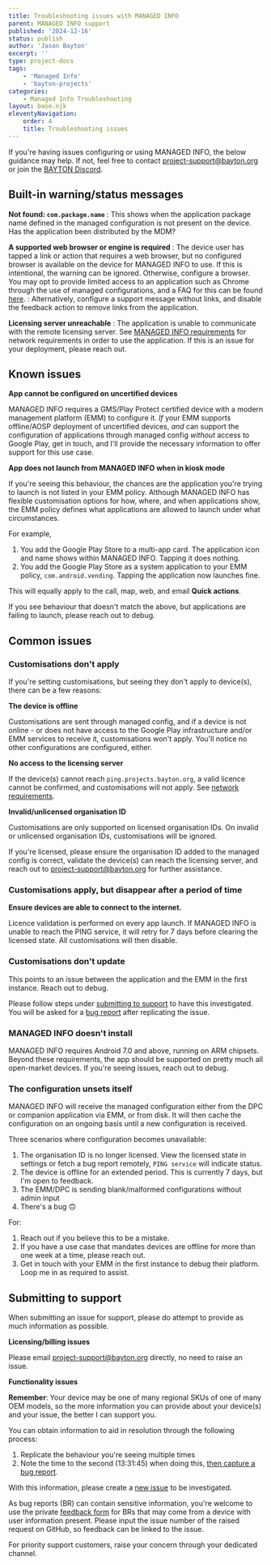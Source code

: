 ```yaml
---
title: Troubleshooting issues with MANAGED INFO
parent: MANAGED INFO support
published: '2024-12-16'
status: publish
author: 'Jason Bayton'
excerpt: ''
type: project-docs
tags: 
    - 'Managed Info'
    - 'bayton-projects'
categories: 
    - Managed Info Troubleshooting
layout: base.njk
eleventyNavigation: 
    order: 4
    title: Troubleshooting issues
---
```

If you're having issues configuring or using MANAGED INFO, the below guidance may help. If not, feel free to contact [project-support@bayton.org](mailto:project-support@bayton.org) or join the [BAYTON Discord](https://discord.gg/YUY7jAjayr).

## Built-in warning/status messages

**Not found: `com.package.name`**
: This shows when the application package name defined in the managed configuration is not present on the device. Has the application been distributed by the MDM?

**A supported web browser or engine is required**
: The device user has tapped a link or action that requires a web browser, but no configured browser is available on the device for MANAGED INFO to use. If this is intentional, the warning can be ignored. Otherwise, configure a browser. You may opt to provide limited access to an application such as Chrome through the use of managed configurations, and a FAQ for this can be found [here](/android/android-enterprise-faq/configure-chrome-bookmarks/).
: Alternatively, configure a support message without links, and disable the feedback action to remove links from the application.

**Licensing server unreachable**
: The application is unable to communicate with the remote licensing server. See [MANAGED INFO requirements](/projects/managed-info/support/managed-info-requirements/) for network requirements in order to use the application. If this is an issue for your deployment, please reach out.

## Known issues

**App cannot be configured on uncertified devices**

MANAGED INFO requires a GMS/Play Protect certified device with a modern management platform (EMM) to configure it. _If_ your EMM supports offline/AOSP deployment of uncertified devices, _and_ can support the configuration of applications through managed config _without_ access to Google Play, get in touch, and I'll provide the necessary information to offer support for this use case.

**App does not launch from MANAGED INFO when in kiosk mode**

If you're seeing this behaviour, the chances are the application you're trying to launch is not listed in your EMM policy. Although MANAGED INFO has flexible customisation options for how, where, and when applications show, the EMM policy defines what applications are allowed to launch under what circumstances. 

For example, 

1. You add the Google Play Store to a multi-app card. The application icon and name shows within MANAGED INFO. Tapping it does nothing.
2. You add the Google Play Store as a system application to your EMM policy, `com.android.vending`. Tapping the application now launches fine.

This will equally apply to the call, map, web, and email **Quick actions**.

If you see behaviour that doesn't match the above, but applications are failing to launch, please reach out to debug.

## Common issues

### Customisations don't apply

If you're setting customisations, but seeing they don't apply to device(s), there can be a few reasons:

**The device is offline**

Customisations are sent through managed config, and if a device is not online - or does not have access to the Google Play infrastructure and/or EMM services to receive it, customisations won't apply. You'll notice no other configurations are configured, either.

**No access to the licensing server**

If the device(s) cannot reach `ping.projects.bayton.org`, a valid licence cannot be confirmed, and customisations will not apply. See [network requirements](/projects/managed-settings/support/managed-settings-requirements/).

**Invalid/unlicensed organisation ID**

Customisations are only supported on licensed organisation IDs. On invalid or unlicensed organisation IDs, customisations will be ignored.

If you're licensed, please ensure the organisation ID added to the managed config is correct, validate the device(s) can reach the licensing server, and reach out to [project-support@bayton.org](mailto:project-support@bayton.org) for further assistance.

### Customisations apply, but disappear after a period of time

**Ensure devices are able to connect to the internet.** 

Licence validation is performed on every app launch. If MANAGED INFO is unable to reach the PING service, it will retry for 7 days before clearing the licensed state. All customisations will then disable.

### Customisations don't update

This points to an issue between the application and the EMM in the first instance. Reach out to debug.

Please follow steps under [submitting to support](#submitting-to-support) to have this investigated. You will be asked for a [bug report](/android/how-to-capture-device-logs/) after replicating the issue.

### MANAGED INFO doesn't install

MANAGED INFO requires Android 7.0 and above, running on ARM chipsets. Beyond these requirements, the app should be supported on pretty much all open-market devices. If you're seeing issues, reach out to debug.

### The configuration unsets itself

MANAGED INFO will receive the managed configuration either from the DPC or companion application via EMM, or from disk. It will then cache the configuration on an ongoing basis until a new configuration is received. 

Three scenarios where configuration becomes unavailable:

1. The organisation ID is no longer licensed. View the licensed state in settings or fetch a bug report remotely, `PING service` will indicate status.
2. The device is offline for an extended period. This is currently 7 days, but I'm open to feedback.
3. The EMM/DPC is sending blank/malformed configurations without admin input
4. There's a bug 🙃

For: 

1. Reach out if you believe this to be a mistake. 
2. If you have a use case that mandates devices are offline for more than one week at a time, please reach out.
3. Get in touch with your EMM in the first instance to debug their platform. Loop me in as required to assist.

## Submitting to support

<div class="callout callout-small">

When submitting an issue for support, please do attempt to provide as much information as possible.

</div>

**Licensing/billing issues**

Please email [project-support@bayton.org](mailto:project-support@bayton.org) directly, no need to raise an issue.

**Functionality issues**

**Remember**: Your device may be one of many regional SKUs of one of many OEM models, so the more information you can provide about your device(s) and your issue, the better I can support you.

You can obtain information to aid in resolution through the following process:

1. Replicate the behaviour you're seeing multiple times
2. Note the time to the second (13:31:45) when doing this, [then capture a bug report](/android/how-to-capture-device-logs/).

With this information, please create a [new issue](https://github.com/baytonorg/managed_info_tracker/issues/new?assignees=jasonbayton&labels=bug&projects=&template=bug_report.md&title=Issue%3A+) to be investigated. 

As bug reports (BR) can contain sensitive information, you're welcome to use the private [feedback form](https://docs.google.com/forms/d/e/1FAIpQLSdYQrOPM0dKwCmcSjfxgoK2rQvhQXXyw2pk9nMqYBn0F2IhRw/viewform?usp=sf_link) for BRs that may come from a device with user information present. Please input the issue number of the raised request on GitHub, so feedback can be linked to the issue.

For priority support customers, raise your concern through your dedicated channel.